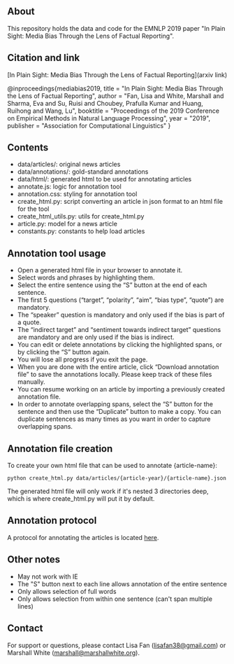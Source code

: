 ## About

This repository holds the data and code for the EMNLP 2019 paper "In Plain Sight: Media Bias Through the Lens of Factual Reporting".

## Citation and link
[In Plain Sight: Media Bias Through the Lens of Factual Reporting](arxiv link)

@inproceedings{mediabias2019,
    title = "In Plain Sight: Media Bias Through the Lens of Factual Reporting",
    author = "Fan, Lisa  and
      White, Marshall  and
      Sharma, Eva  and
      Su, Ruisi  and
      Choubey, Prafulla Kumar  and
      Huang, Ruihong  and
      Wang, Lu",
    booktitle = "Proceedings of the 2019 Conference on Empirical Methods in Natural Language Processing",
    year = "2019",
    publisher = "Association for Computational Linguistics"
}



## Contents
- data/articles/: original news articles  
- data/annotations/: gold-standard annotations  
- data/html/: generated html to be used for annotating articles  
- annotate.js: logic for annotation tool  
- annotation.css: styling for annotation tool  
- create_html.py: script converting an article in json format to an html file for the tool  
- create_html_utils.py: utils for create_html.py  
- article.py: model for a news article  
- constants.py: constants to help load articles  


## Annotation tool usage
- Open a generated html file in your browser to annotate it.  
- Select words and phrases by highlighting them.  
- Select the entire sentence using the “S” button at the end of each sentence.  
- The first 5 questions (“target”, “polarity”, “aim”, “bias type”, “quote”) are mandatory.  
- The “speaker” question is mandatory and only used if the bias is part of a quote.  
- The “indirect target” and “sentiment towards indirect target” questions are mandatory and are only used if the bias is indirect.  
- You can edit or delete annotations by clicking the highlighted spans, or by clicking the “S” button again.  
- You will lose all progress if you exit the page.  
- When you are done with the entire article, click “Download annotation file” to save the annotations locally. Please keep track of these files manually.  
- You can resume working on an article by importing a previously created annotation file.  
- In order to annotate overlapping spans, select the “S” button for the sentence and then use the “Duplicate” button to make a copy. You can duplicate sentences as many times as you want in order to capture overlapping spans.  


## Annotation file creation
To create your own html file that can be used to annotate {article-name}:
```
python create_html.py data/articles/{article-year}/{article-name}.json
```
The generated html file will only work if it's nested 3 directories deep, which is where create_html.py will put it by default.  


## Annotation protocol
A protocol for annotating the articles is located [here](https://github.com/lisafan/emnlp19-BASIL/blob/master/annotation-protocol.pdf).


## Other notes
- May not work with IE
- The "S" button next to each line allows annotation of the entire sentence
- Only allows selection of full words
- Only allows selection from within one sentence (can't span multiple lines)

## Contact 

For support or questions, please contact Lisa Fan (lisafan38@gmail.com) or Marshall White (marshall@marshallwhite.org).
